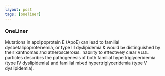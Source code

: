 ```yaml
---
layout: post
tags: [oneliner]
---
```



### OneLiner

Mutations in apolipoprotein E (ApoE) can lead to familial dysbetalipoproteinemia, or type III dyslipidemia & would be distinguished by their xanthomas and atherosclerosis. Inability to effectively clear VLDL particles describes the pathogenesis of both familial hypertriglyceridemia (type IV dyslipidemia) and familial mixed hypertriglyceridemia (type V dyslipidemia).
